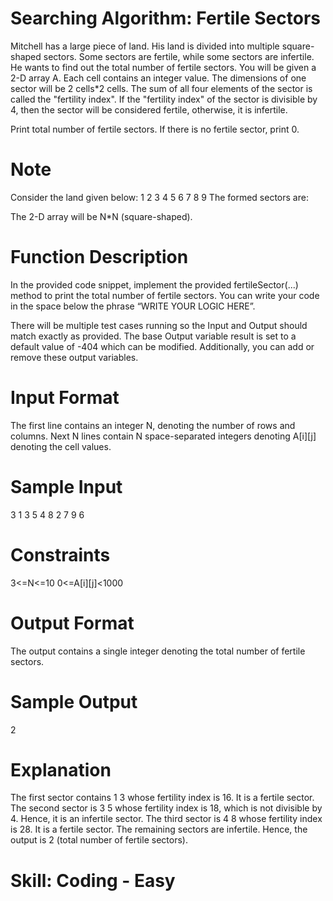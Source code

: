 # Searching Algorithm: Fertile Sectors

Mitchell has a large piece of land. His land is divided into multiple square-shaped sectors. Some sectors are fertile, while some sectors are infertile.
He wants to find out the total number of fertile sectors.
You will be given a 2-D array A. Each cell contains an integer value.
The dimensions of one sector will be 2 cells*2 cells. The sum of all four elements of the sector is called the "fertility index".
If the "fertility index" of the sector is divisible by 4, then the sector will be considered fertile, otherwise, it is infertile.

Print total number of fertile sectors. If there is no fertile sector, print 0.

# Note
Consider the land given below:
1	2	3
4	5	6
7	8	9
The formed sectors are:



The 2-D array will be N*N (square-shaped).

# Function Description
In the provided code snippet, implement the provided fertileSector(...) method to print the total number of fertile sectors. You can write your code in the space below the phrase “WRITE YOUR LOGIC HERE”.

There will be multiple test cases running so the Input and Output should match exactly as provided.
The base Output variable result is set to a default value of -404 which can be modified. Additionally, you can add or remove these output variables.

# Input Format
The first line contains an integer N, denoting the number of rows and columns.
Next N lines contain N space-separated integers denoting A[i][j] denoting the cell values.

# Sample Input
3
1 3 5
4 8 2
7 9 6
 
# Constraints
3<=N<=10
0<=A[i][j]<1000

# Output Format
The output contains a single integer denoting the total number of fertile sectors.

# Sample Output
2
 
# Explanation
The first sector contains 1 3 whose fertility index is 16. It is a fertile sector.
The second sector is 3 5 whose fertility index is 18, which is not divisible by 4. Hence, it is an infertile sector.
The third sector is 4 8 whose fertility index is 28. It is a fertile sector.
The remaining sectors are infertile.
Hence, the output is 2 (total number of fertile sectors).
# Skill: Coding - Easy
